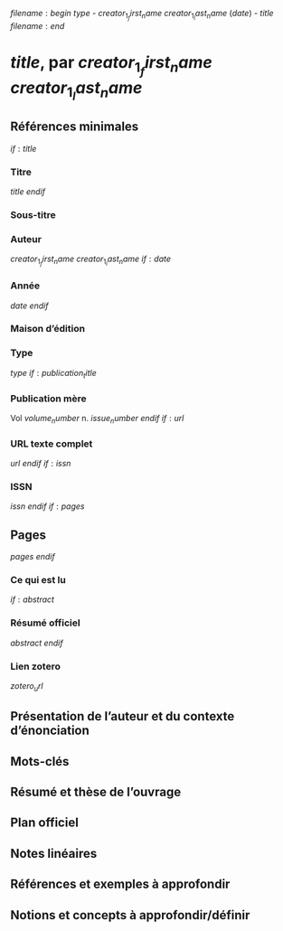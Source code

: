$filename:begin$ $type$ - $creator_1_first_name$ $creator_1_last_name$ ($date$) - $title$ $filename:end$

$title$, par $creator_1_first_name$ $creator_1_last_name$
===================

## Références minimales

$if:title$
### Titre
$title$
$endif$
### Sous-titre
### Auteur
$creator_1_first_name$ $creator_1_last_name$
$if:date$
### Année
$date$
$endif$
### Maison d’édition
### Type
$type$
$if:publication_title$
### Publication mère
Vol $volume_number$ n. $issue_number$
$endif$
$if:url$
### URL texte complet
$url$
$endif$
$if:issn$
### ISSN
$issn$
$endif$
$if:pages$
## Pages
$pages$
$endif$
### Ce qui est lu
$if:abstract$
### Résumé officiel
$abstract$
$endif$
### Lien zotero
$zotero_url$
## Présentation de l’auteur et du contexte d’énonciation

## Mots-clés

## Résumé et thèse de l’ouvrage

## Plan officiel

## Notes linéaires

## Références et exemples à approfondir

## Notions et concepts à approfondir/définir
